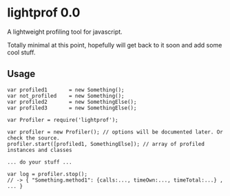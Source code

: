 lightprof 0.0
=============

A lightweight profiling tool for javascript.

Totally minimal at this point, hopefully will get back to it soon and add some cool stuff.

Usage
-----


	var profiled1 		= new Something();
	var not_profiled 	= new Something();
	var profiled2 		= new SomethingElse();
	var profiled3 		= new SomethingElse();

	var Profiler = require('lightprof');

	var profiler = new Profiler(); // options will be documented later. Or check the source.
	profiler.start([profiled1, SomethingElse]); // array of profiled instances and classes

	... do your stuff ...

	var log = profiler.stop();
	// -> { "Something.method1": {calls:..., timeOwn:..., timeTotal:...} , ... }

